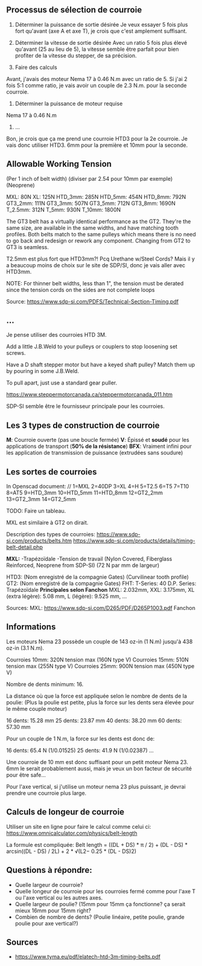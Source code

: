 ## Processus de sélection de courroie

1. Déterminer la puissance de sortie désirée
Je veux essayer 5 fois plus fort qu'avant (axe A et axe T), je crois que c'est amplement suffisant.

1. Déterminer la vitesse de sortie désirée
Avec un ratio 5 fois plus élevé qu'avant (25 au lieu de 5), la vitesse semble être parfait pour bien profiter de la vitesse du stepper, de sa précision.

1. Faire des calculs

Avant, j'avais des moteur Nema 17 à 0.46 N.m avec un ratio de 5.
Si j'ai 2 fois 5:1 comme ratio, je vais avoir un couple de 2.3 N.m. pour la seconde courroie.

1. Déterminer la puissance de moteur requise

Nema 17 à 0.46 N.m

1. ...

Bon, je crois que ça me prend une courroie HTD3 pour la 2e courroie. Je vais donc utiliser HTD3. 6mm pour la première et 10mm pour la seconde.

## Allowable Working Tension

(Per 1 inch of belt width) (diviser par 2.54 pour 10mm par exemple)
(Neoprene)

MXL: 80N
XL: 125N
HTD_3mm: 285N
HTD_5mm: 454N
HTD_8mm: 792N
GT3_2mm: 111N
GT3_3mm: 507N
GT3_5mm: 712N
GT3_8mm: 1690N
T_2.5mm: 312N
T_5mm: 930N
T_10mm: 1800N

The GT3 belt has a virtually identical performance as the GT2. They're the same size, are available in the same widths, and have matching tooth profiles. Both belts match to the same pulleys which means there is no need to go back and redesign or rework any component. Changing from GT2 to GT3 is seamless.

T2.5mm est plus fort que HTD3mm?! Pcq Urethane w/Steel Cords? Mais il y a beaucoup moins de choix sur le site de SDP/SI, donc je vais aller avec HTD3mm.

NOTE: For thinner belt widths, less than 1", the tension must be derated since the tension cords on the sides are not complete loops

Source: https://www.sdp-si.com/PDFS/Technical-Section-Timing.pdf

## ...

Je pense utiliser des courroies HTD 3M.

Add a little J.B.Weld to your pulleys
or couplers to stop loosening set screws.

Have a D shaft stepper motor but have
a keyed shaft pulley? Match them up
by pouring in some J.B.Weld.

To pull apart, just use a standard gear
puller.

https://www.steppermotorcanada.ca/steppermotorcanada_011.htm

SDP-SI semble être le fournisseur principale pour les courroies.

## Les 3 types de construction de courroie

**M**: Courroie ouverte (pas une boucle fermée)
**V**: Épissé et **soudé** pour les applications de transport (**50% de la résistance**)
**BFX**: Vraiment infini pour les application de transmission de puissance (extrudées sans soudure)

## Les sortes de courroies

In Openscad document: // 1=MXL 2=40DP 3=XL 4=H 5=T2.5 6=T5 7=T10 8=AT5 9=HTD_3mm 10=HTD_5mm 11=HTD_8mm 12=GT2_2mm 13=GT2_3mm 14=GT2_5mm

TODO: Faire un tableau.

MXL est similaire à GT2 on dirait.

Description des types de courroies: https://www.sdp-si.com/products/belts.htm
https://www.sdp-si.com/products/details/timing-belt-detail.php

**MXL:**
-Trapézoïdale
-Tension de travail (Nylon Covered, Fiberglass Reinforced, Neoprene from SDP-SI) (72 N par mm de largeur)

HTD3: (Nom enregistré de la compagnie Gates) (Curvilinear tooth profile)
GT2: (Nom enregistré de la compagnie Gates)
FHT:
T-Series:
40 D.P. Series: Trapézoïdale
**Principales selon Fanchon**
MXL: 2.032mm, XXL: 3.175mm, XL (extra légère): 5.08 mm, L (légère): 9.525 mm, ...

Sources:
MXL: https://www.sdp-si.com/D265/PDF/D265P1003.pdf
Fanchon

## Informations

Les moteurs Nema 23 possède un couple de 143 oz-in (1 N.m) jusqu'à 438 oz-in (3.1 N.m).

Courroies 10mm: 320N tension max (160N type V)
Courroies 15mm: 510N tension max (255N type V)
Courroies 25mm: 900N tension max (450N type V)

Nombre de dents minimum: 16.

La distance où que la force est appliquée selon le nombre de dents de la poulie:
(Plus la poulie est petite, plus la force sur les dents sera élevée pour le même couple moteur)

16 dents: 15.28 mm
25 dents: 23.87 mm
40 dents: 38.20 mm
60 dents: 57.30 mm

Pour un couple de 1 N.m, la force sur les dents est donc de:

16 dents: 65.4 N (1/0.01525)
25 dents: 41.9 N (1/0.02387)
...

Une courroie de 10 mm est donc suffisant pour un petit moteur Nema 23. 6mm le serait probablement aussi, mais je veux un bon facteur de sécurité pour être safe...

Pour l'axe vertical, si j'utilise un moteur nema 23 plus puissant, je devrai prendre une courroie plus large.

## Calculs de longeur de courroie

Utiliser un site en ligne pour faire le calcul comme celui ci:
https://www.omnicalculator.com/physics/belt-length

La formule est compliquée:
Belt length = ((DL + DS) * π / 2) + (DL - DS) * arcsin((DL - DS) / 2L) + 2 * √(L2− 0.25 * (DL - DS)2)

## Questions à répondre:

- Quelle largeur de courroie?
- Quelle longeur de courroie pour les courroies fermé comme pour l'axe T ou l'axe vertical ou les autres axes.
- Quelle largeur de poulie? (15mm pour 15mm ça fonctionne? ça serait mieux 16mm pour 15mm right?
- Combien de nombre de dents? (Poulie linéaire, petite poulie, grande poulie pour axe vertical?)

## Sources

- https://www.tyma.eu/pdf/elatech-htd-3m-timing-belts.pdf
